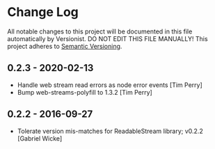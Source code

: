 # Change Log

All notable changes to this project will be documented in this file
automatically by Versionist. DO NOT EDIT THIS FILE MANUALLY!
This project adheres to [Semantic Versioning](http://semver.org/).

## 0.2.3 - 2020-02-13

* Handle web stream read errors as node error events [Tim Perry]
* Bump web-streams-polyfill to 1.3.2 [Tim Perry]

## 0.2.2 - 2016-09-27

* Tolerate version mis-matches for ReadableStream library; v0.2.2 [Gabriel Wicke]
